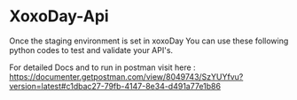 # XoxoDay-Api

Once the staging environment is set in xoxoDay You can use these following python codes to test and validate your API's.

For detailed Docs and to run in postman visit here : https://documenter.getpostman.com/view/8049743/SzYUYfvu?version=latest#c1dbac27-79fb-4147-8e34-d491a77e1b86

